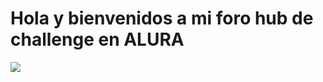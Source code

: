 <!DOCTYPE html>
<html lang="en">
<head>
    <meta charset="UTF-8">
    <meta name="viewport" content="width=device-width, initial-scale=1.0">
</head>
<body>
    <h1>Hola y bienvenidos a mi foro hub de challenge en ALURA</h1>
    <img src="https://i.pinimg.com/564x/bf/8f/6a/bf8f6a90ecfb706c2819b233fd9f0d2f.jpg"/>
</body>
</html>
